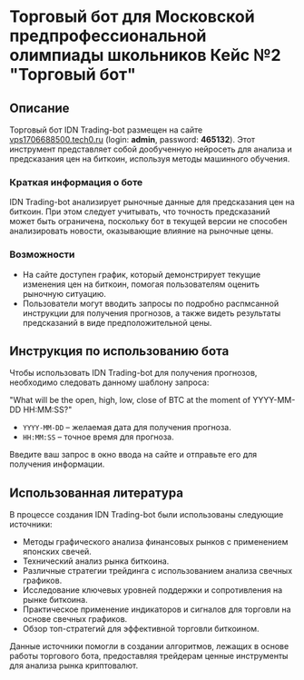 # Торговый бот для Московской предпрофессиональной олимпиады школьников Кейс №2 "Торговый бот"

## Описание
Торговый бот IDN Trading-bot размещен на сайте [vps1706688500.tech0.ru](https://vps1706688500.tech0.ru/) (login: **admin**, password: **465132**). Этот инструмент представляет собой дообученную нейросеть для анализа и предсказания цен на биткоин, используя методы машинного обучения.

### Краткая информация о боте
IDN Trading-bot анализирует рыночные данные для предсказания цен на биткоин. При этом следует учитывать, что точность предсказаний может быть ограничена, поскольку бот в текущей версии не способен анализировать новости, оказывающие влияние на рыночные цены.

### Возможности
- На сайте доступен график, который демонстрирует текущие изменения цен на биткоин, помогая пользователям оценить рыночную ситуацию.
- Пользователи могут вводить запросы по подробно распмсанной инструкции для получения прогнозов, а также видеть результаты предсказаний в виде предположительной цены.

## Инструкция по использованию бота
Чтобы использовать IDN Trading-bot для получения прогнозов, необходимо следовать данному шаблону запроса:

"What will be the open, high, low, close of BTC at the moment of YYYY-MM-DD HH:MM:SS?"

- `YYYY-MM-DD` – желаемая дата для получения прогноза.
- `HH:MM:SS` – точное время для прогноза.

Введите ваш запрос в окно ввода на сайте и отправьте его для получения информации.

## Использованная литература
В процессе создания IDN Trading-bot были использованы следующие источники:
- Методы графического анализа финансовых рынков с применением японских свечей.
- Технический анализ рынка биткоина.
- Различные стратегии трейдинга с использованием анализа свечных графиков.
- Исследование ключевых уровней поддержки и сопротивления на рынке биткоина.
- Практическое применение индикаторов и сигналов для торговли на основе свечных графиков.
- Обзор топ-стратегий для эффективной торговли биткоином.

Данные источники помогли в создании алгоритмов, лежащих в основе работы торгового бота, предоставляя трейдерам ценные инструменты для анализа рынка криптовалют.
